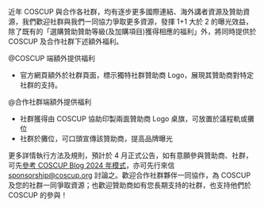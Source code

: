近年 COSCUP 與合作各社群，均有逐步更多國際連結、海外講者資源及贊助資源，我們歡迎社群與我們一同協力爭取更多資源，發揮 1+1 大於 2 的曝光效益，除了既有的「選購贊助贊助等級(及加購項目)獲得相應的福利」外，將同時提供於 COSCUP 及合作社群下述額外福利。

@COSCUP 端額外提供福利

- 官方網頁額外於社群頁面，標示獨特社群贊助商 Logo，展現其贊助商對特定社群的支持。

@合作社群端額外提供福利

- 社群獲得由 COSCUP 協助印製兩面贊助商 Logo 桌旗，可放置於議程軌或攤位
- 社群於攤位，可口頭宣傳該贊助商，提高品牌曝光

更多詳情執行方法及規則，預計於 4 月正式公告，如有意願參與贊助商、社群，可先[參考 COSCUP Blog 2024 年模式](https://blog.coscup.org/2024/04/coscup-2024-customized-community.html)，亦可先行來信 [sponsorship@coscup.org](mailto:sponsorship@coscup.org) 討論之。歡迎合作社群夥伴一同協作，為 COSCUP 及您的社群一同爭取資源；也歡迎贊助商如有您長期支持的社群，也支持他們於 COSCUP 的參與！
